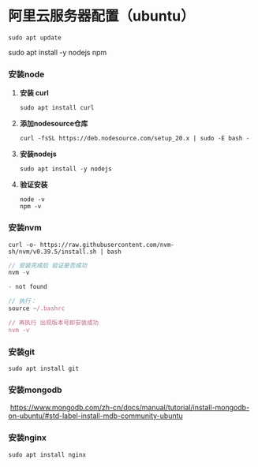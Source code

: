 



# 阿里云服务器配置（ubuntu）

`sudo apt update`

sudo apt install -y nodejs npm

### 安装node

1. **安装 curl**

   ```
   sudo apt install curl
   ```

2. **添加nodesource仓库**

   ```
   curl -fsSL https://deb.nodesource.com/setup_20.x | sudo -E bash -
   ```

3. **安装nodejs**

   ```
   sudo apt install -y nodejs
   ```

4. **验证安装**

   ```
   node -v
   npm -v
   ```



### 安装nvm

````
curl -o- https://raw.githubusercontent.com/nvm-sh/nvm/v0.39.5/install.sh | bash
````

```js
// 安装完成后 验证是否成功
nvm -v 

- not found

// 执行： 
source ~/.bashrc

// 再执行 出现版本号即安装成功
nvm -v 

```





### 安装git

```
sudo apt install git
```



### 安装mongodb

​	https://www.mongodb.com/zh-cn/docs/manual/tutorial/install-mongodb-on-ubuntu/#std-label-install-mdb-community-ubuntu



### 安装nginx

```
sudo apt install nginx
```